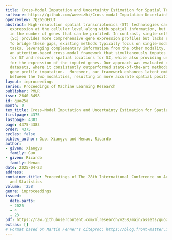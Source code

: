```yaml
---
title: Cross-Modal Imputation and Uncertainty Estimation for Spatial Transcriptomics
software: https://github.com/woweizhi/Cross-modal-Imputation-Uncertainty-Estimation-ST
openreview: 7QZ65OECUt
abstract: High-resolution spatial transcriptomics (ST) technologies can capture gene
  expression at the cellular level along with spatial information, but are limited
  in the number of genes that can be profiled. In contrast, single-cell RNA sequencing
  (SC) provides more comprehensive gene expression profiles but lacks spatial context.
  To bridge these gaps, existing methods typically focus on single-modality prediction
  tasks, leveraging complementary information from the other modality.  Here, we propose
  an attention-based cross-modal framework that simultaneously imputes gene expression
  for ST and recovers spatial locations for SC, while also providing uncertainty estimates
  for the expression of the imputed genes. Our approach was evaluated on three real-world
  datasets, where it consistently outperformed state-of-the-art methods in spatial
  gene profile imputation.  Moreover, our framework enhances latent embedding integration
  between the two modalities, resulting in more accurate spatial position estimates.
layout: inproceedings
series: Proceedings of Machine Learning Research
publisher: PMLR
issn: 2640-3498
id: guo25a
month: 0
tex_title: Cross-Modal Imputation and Uncertainty Estimation for Spatial Transcriptomics
firstpage: 4375
lastpage: 4383
page: 4375-4383
order: 4375
cycles: false
bibtex_author: Guo, Xiangyu and Henao, Ricardo
author:
- given: Xiangyu
  family: Guo
- given: Ricardo
  family: Henao
date: 2025-04-23
address:
container-title: Proceedings of The 28th International Conference on Artificial Intelligence
  and Statistics
volume: '258'
genre: inproceedings
issued:
  date-parts:
  - 2025
  - 4
  - 23
pdf: https://raw.githubusercontent.com/mlresearch/v258/main/assets/guo25a/guo25a.pdf
extras: []
# Format based on Martin Fenner's citeproc: https://blog.front-matter.io/posts/citeproc-yaml-for-bibliographies/
---
```

